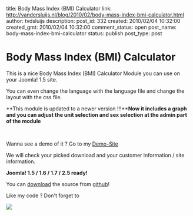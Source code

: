 title: Body Mass Index (BMI) Calculator
link: http://vandersluijs.nl/blog/2010/02/body-mass-index-bmi-calculator.html
author: tvdsluijs
description: 
post_id: 332
created: 2010/02/04 10:32:00
created_gmt: 2010/02/04 10:32:00
comment_status: open
post_name: body-mass-index-bmi-calculator
status: publish
post_type: post

# Body Mass Index (BMI) Calculator

This is a nice Body Mass Index (BMI) Calculator Module you can use on your Joomla! 1.5 site.  


You can even change the language with the language file and change the layout with the css file.

  


**This module is updated to a newer version !!!****Now it includes a graph and you can adjust the unit selection and sex selection at the admin part of the module**

  


 

  
Wanna see a demo of it ? Go to my [Demo-Site](http://demos.gebruikmaar.nl/joomla/index.php/extensions/modules/bmi-calculator.html)  
  
We will check your picked download and your customer information / site information.  
  
**Joomla! 1.5 / 1.6 / 1.7 / 2.5 ready!**  
  
You can [download](https://github.com/tvdsluijs/bmi-calc/) the source from [github](https://github.com/tvdsluijs/bmi-calc/)!  
  
Like my code ? Don't forget to  
  
![](https://www.paypalobjects.com/en_US/i/scr/pixel.gif)